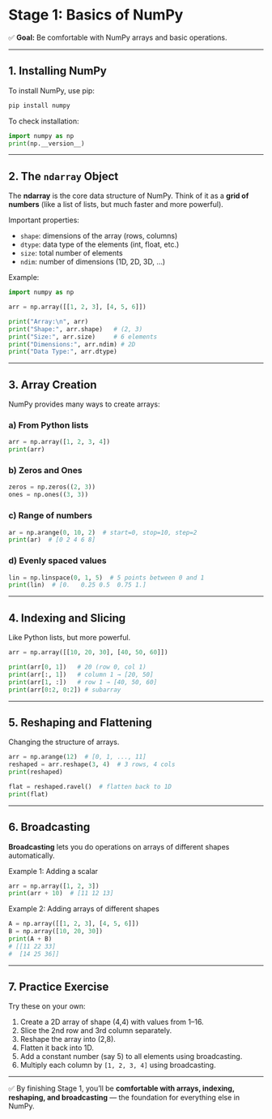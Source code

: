 # Stage 1: Basics of NumPy

✅ **Goal:** Be comfortable with NumPy arrays and basic operations.

---

## 1. Installing NumPy

To install NumPy, use pip:

```bash
pip install numpy
```

To check installation:

```python
import numpy as np
print(np.__version__)
```

---

## 2. The `ndarray` Object

The **ndarray** is the core data structure of NumPy. Think of it as a **grid of numbers** (like a list of lists, but much faster and more powerful).

Important properties:

* `shape`: dimensions of the array (rows, columns)
* `dtype`: data type of the elements (int, float, etc.)
* `size`: total number of elements
* `ndim`: number of dimensions (1D, 2D, 3D, …)

Example:

```python
import numpy as np

arr = np.array([[1, 2, 3], [4, 5, 6]])

print("Array:\n", arr)
print("Shape:", arr.shape)   # (2, 3)
print("Size:", arr.size)     # 6 elements
print("Dimensions:", arr.ndim) # 2D
print("Data Type:", arr.dtype)
```

---

## 3. Array Creation

NumPy provides many ways to create arrays:

### a) From Python lists

```python
arr = np.array([1, 2, 3, 4])
print(arr)
```

### b) Zeros and Ones

```python
zeros = np.zeros((2, 3))
ones = np.ones((3, 3))
```

### c) Range of numbers

```python
ar = np.arange(0, 10, 2)  # start=0, stop=10, step=2
print(ar)  # [0 2 4 6 8]
```

### d) Evenly spaced values

```python
lin = np.linspace(0, 1, 5)  # 5 points between 0 and 1
print(lin)  # [0.   0.25 0.5  0.75 1.]
```

---

## 4. Indexing and Slicing

Like Python lists, but more powerful.

```python
arr = np.array([[10, 20, 30], [40, 50, 60]])

print(arr[0, 1])   # 20 (row 0, col 1)
print(arr[:, 1])   # column 1 → [20, 50]
print(arr[1, :])   # row 1 → [40, 50, 60]
print(arr[0:2, 0:2]) # subarray
```

---

## 5. Reshaping and Flattening

Changing the structure of arrays.

```python
arr = np.arange(12)  # [0, 1, ..., 11]
reshaped = arr.reshape(3, 4)  # 3 rows, 4 cols
print(reshaped)

flat = reshaped.ravel()  # flatten back to 1D
print(flat)
```

---

## 6. Broadcasting

**Broadcasting** lets you do operations on arrays of different shapes automatically.

Example 1: Adding a scalar

```python
arr = np.array([1, 2, 3])
print(arr + 10)  # [11 12 13]
```

Example 2: Adding arrays of different shapes

```python
A = np.array([[1, 2, 3], [4, 5, 6]])
B = np.array([10, 20, 30])
print(A + B)
# [[11 22 33]
#  [14 25 36]]
```

---

## 7. Practice Exercise

Try these on your own:

1. Create a 2D array of shape (4,4) with values from 1–16.
2. Slice the 2nd row and 3rd column separately.
3. Reshape the array into (2,8).
4. Flatten it back into 1D.
5. Add a constant number (say 5) to all elements using broadcasting.
6. Multiply each column by `[1, 2, 3, 4]` using broadcasting.

---

✅ By finishing Stage 1, you’ll be **comfortable with arrays, indexing, reshaping, and broadcasting** — the foundation for everything else in NumPy.